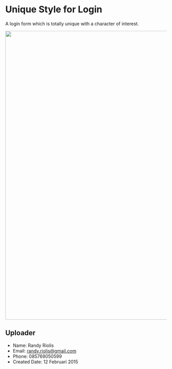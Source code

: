 # Unique Style for Login
A login form which is totally unique with a character of interest.

<img src="http://raw.github.com/r4nd1/template-login-unique/master/screenshot.jpg" width="900">

## Uploader
* Name: Randy Riolis
* Email: randy.riolis@gmail.com
* Phone: 085769050599
* Created Date: 12 Februari 2015